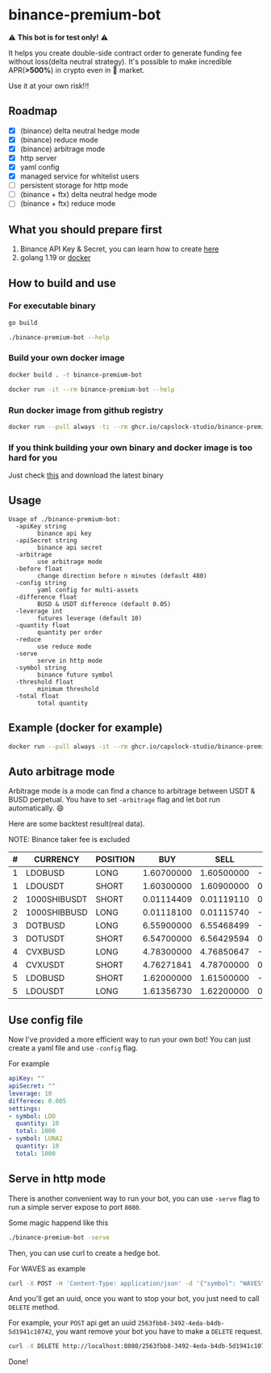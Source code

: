 # binance-premium-bot

:warning: **This bot is for test only!** :warning:

It helps you create double-side contract order to generate funding fee without loss(delta neutral strategy).
It's possible to make incredible APR(**>500%**) in crypto even in :bear: market.

<span color="red">Use it at your own risk!!!</span>

## Roadmap
- [x] (binance) delta neutral hedge mode
- [x] (binance) reduce mode
- [x] (binance) arbitrage mode
- [x] http server
- [x] yaml config
- [x] managed service for whitelist users
- [ ] persistent storage for http mode
- [ ] (binance + ftx) delta neutral hedge mode
- [ ] (binance + ftx) reduce mode

## What you should prepare first

1. Binance API Key & Secret, you can learn how to create [here](https://www.binance.com/en/amp/support/faq/360002502072)
2. golang 1.19 or [docker](https://www.docker.com/get-started/)

## How to build and use

### For executable binary

```bash
go build

./binance-premium-bot --help
```

### Build your own docker image

```bash
docker build . -t binance-premium-bot

docker run -it --rm binance-premium-bot --help
```

### Run docker image from github registry

```bash
docker run --pull always -ti --rm ghcr.io/capslock-studio/binance-premium-bot:main --help
```

### If you think building your own binary and docker image is too hard for you
Just check [this](https://github.com/CapsLock-Studio/binance-premium-bot/actions/workflows/go.yml) and download the latest binary

## Usage

```
Usage of ./binance-premium-bot:
  -apiKey string
    	binance api key
  -apiSecret string
    	binance api secret
  -arbitrage
    	use arbitrage mode
  -before float
    	change direction before n minutes (default 480)
  -config string
    	yaml config for multi-assets
  -difference float
    	BUSD & USDT difference (default 0.05)
  -leverage int
    	futures leverage (default 10)
  -quantity float
    	quantity per order
  -reduce
    	use reduce mode
  -serve
    	serve in http mode
  -symbol string
    	binance future symbol
  -threshold float
    	minimum threshold
  -total float
    	total quantity
```

## Example (docker for example)

```bash
docker run --pull always -it --rm ghcr.io/capslock-studio/binance-premium-bot:main -total 0.002 -quantity 0.001 -symbol BTC -apiKey XXX -apiSecret XXX
```

## Auto arbitrage mode

Arbitrage mode is a mode can find a chance to arbitrage between USDT & BUSD perpetual.
You have to set `-arbitrage` flag and let bot run automatically. :smile:

Here are some backtest result(real data).

NOTE: Binance taker fee is excluded

|#|CURRENCY|POSITION|BUY|SELL|PROFIT|
|-|-|-|-|-|-|
|1|LDOBUSD|LONG|1.60700000|1.60500000|-0.12445550715619177%|
|1|LDOUSDT|SHORT|1.60300000|1.60900000|0.37290242386575545%|
|2|1000SHIBUSDT|SHORT|0.01114409|0.01119110|0.4200659452600737%|
|2|1000SHIBBUSD|LONG|0.01118100|0.01115740|-0.2110723548877592%|
|3|DOTBUSD|LONG|6.55900000|6.55468499|-0.06578762006403427%|
|3|DOTUSDT|SHORT|6.54700000|6.56429594|0.2634850737701558%|
|4|CVXBUSD|LONG|4.78300000|4.76850647|-0.3030217436755216%|
|4|CVXUSDT|SHORT|4.76271841|4.78700000|0.5072402339669978%|
|5|LDOBUSD|SHORT|1.62000000|1.61500000|-0.30959752321982137%|
|5|LDOUSDT|LONG|1.61356730|1.62200000|0.5226122269582547%|

## Use config file

Now I've provided a more efficient way to run your own bot!
You can just create a yaml file and use `-config` flag.

For example

```yaml
apiKey: ""
apiSecret: ""
leverage: 10
differece: 0.005
settings:
- symbol: LDO
  quantity: 10
  total: 1000
- symbol: LUNA2
  quantity: 10
  total: 1000
```

## Serve in http mode

There is another convenient way to run your bot, you can use `-serve` flag to run a simple server expose to port `8080`.

Some magic happend like this

```bash
./binance-premium-bot -serve
```

Then, you can use curl to create a hedge bot.

For WAVES as example

```bash
curl -X POST -H 'Content-Type: application/json' -d '{"symbol": "WAVES", "quantity": 0.0001, "total": 0.0001}' http://localhost:8080
```

And you'll get an uuid, once you want to stop your bot, you just need to call `DELETE` method.

For example, your `POST` api get an uuid `2563fbb8-3492-4eda-b4db-5d1941c10742`, you want remove your bot you have to make a `DELETE` request.

```bash
curl -X DELETE http://localhost:8080/2563fbb8-3492-4eda-b4db-5d1941c10742
```

Done!

